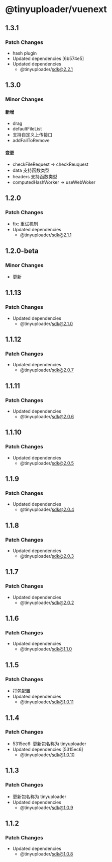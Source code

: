 # @tinyuploader/vuenext

## 1.3.1

### Patch Changes

- hash plugin
- Updated dependencies [6b574e5]
- Updated dependencies
  - @tinyuploader/sdk@2.2.1

## 1.3.0

### Minor Changes

#### 新增

- drag
- defaultFileList
- 支持自定义上传接口
- addFailToRemove

#### 变更

- checkFileRequest -> checkReuquest
- data 支持函数类型
- headers 支持函数类型
- computedHashWorker -> useWebWoker

## 1.2.0

### Patch Changes

- fix: 重试机制
- Updated dependencies
  - @tinyuploader/sdk@2.1.1

## 1.2.0-beta

### Minor Changes

- 更新

## 1.1.13

### Patch Changes

- Updated dependencies
  - @tinyuploader/sdk@2.1.0

## 1.1.12

### Patch Changes

- Updated dependencies
  - @tinyuploader/sdk@2.0.7

## 1.1.11

### Patch Changes

- Updated dependencies
  - @tinyuploader/sdk@2.0.6

## 1.1.10

### Patch Changes

- Updated dependencies
  - @tinyuploader/sdk@2.0.5

## 1.1.9

### Patch Changes

- Updated dependencies
  - @tinyuploader/sdk@2.0.4

## 1.1.8

### Patch Changes

- Updated dependencies
  - @tinyuploader/sdk@2.0.3

## 1.1.7

### Patch Changes

- Updated dependencies
  - @tinyuploader/sdk@2.0.2

## 1.1.6

### Patch Changes

- Updated dependencies
  - @tinyuploader/sdk@1.1.0

## 1.1.5

### Patch Changes

- 打包配置
- Updated dependencies
  - @tinyuploader/sdk@1.0.11

## 1.1.4

### Patch Changes

- 5315ec6: 更新包名称为 tinyuploader
- Updated dependencies [5315ec6]
  - @tinyuploader/sdk@1.0.10

## 1.1.3

### Patch Changes

- 更新包名称为 tinyuploader
- Updated dependencies
  - @tinyuploader/sdk@1.0.9

## 1.1.2

### Patch Changes

- Updated dependencies
  - @tinyuploader/sdk@1.0.8
